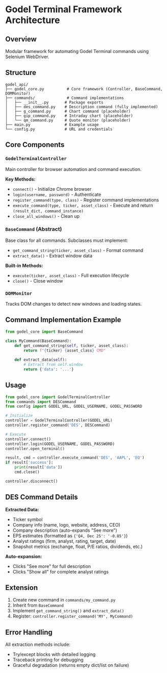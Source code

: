 # Godel Terminal Framework Architecture

## Overview
Modular framework for automating Godel Terminal commands using Selenium WebDriver.

## Structure

```
godel_api/
├── godel_core.py          # Core framework (Controller, BaseCommand, DOMMonitor)
├── commands/              # Command implementations
│   ├── __init__.py       # Package exports
│   ├── des_command.py    # Description command (fully implemented)
│   ├── g_command.py      # Chart command (placeholder)
│   ├── gip_command.py    # Intraday chart (placeholder)
│   └── qm_command.py     # Quote monitor (placeholder)
├── main.py               # Example usage
└── config.py             # URL and credentials
```

## Core Components

### `GodelTerminalController`
Main controller for browser automation and command execution.

**Key Methods:**
- `connect()` - Initialize Chrome browser
- `login(username, password)` - Authenticate
- `register_command(type, class)` - Register command implementations
- `execute_command(type, ticker, asset_class)` - Execute and return `(result_dict, command_instance)`
- `close_all_windows()` - Clean up

### `BaseCommand` (Abstract)
Base class for all commands. Subclasses must implement:
- `get_command_string(ticker, asset_class)` - Format command
- `extract_data()` - Extract window data

**Built-in Methods:**
- `execute(ticker, asset_class)` - Full execution lifecycle
- `close()` - Close window

### `DOMMonitor`
Tracks DOM changes to detect new windows and loading states.

## Command Implementation Example

```python
from godel_core import BaseCommand

class MyCommand(BaseCommand):
    def get_command_string(self, ticker, asset_class):
        return f"{ticker} {asset_class} CMD"
    
    def extract_data(self):
        # Extract from self.window
        return {'data': '...'}
```

## Usage

```python
from godel_core import GodelTerminalController
from commands import DESCommand
from config import GODEL_URL, GODEL_USERNAME, GODEL_PASSWORD

# Initialize
controller = GodelTerminalController(GODEL_URL)
controller.register_command('DES', DESCommand)

# Execute
controller.connect()
controller.login(GODEL_USERNAME, GODEL_PASSWORD)
controller.open_terminal()

result, cmd = controller.execute_command('DES', 'AAPL', 'EQ')
if result['success']:
    print(result['data'])
    cmd.close()

controller.disconnect()
```

## DES Command Details

**Extracted Data:**
- Ticker symbol
- Company info (name, logo, website, address, CEO)
- Company description (auto-expands "See more")
- EPS estimates (formatted as `{'Q4, Dec 25': '-0.85'}`)
- Analyst ratings (firm, analyst, rating, target, date)
- Snapshot metrics (exchange, float, P/E ratios, dividends, etc.)

**Auto-expansion:**
- Clicks "See more" for full description
- Clicks "Show all" for complete analyst ratings

## Extension

1. Create new command in `commands/my_command.py`
2. Inherit from `BaseCommand`
3. Implement `get_command_string()` and `extract_data()`
4. Register: `controller.register_command('MY', MyCommand)`

## Error Handling

All extraction methods include:
- Try/except blocks with detailed logging
- Traceback printing for debugging
- Graceful degradation (returns empty dict/list on failure) 